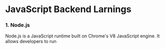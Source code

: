 # JavaScript Backend Larnings
### 1. **Node.js**
Node.js is a JavaScript runtime built on Chrome's V8 JavaScript engine. It allows developers to run